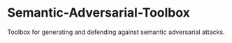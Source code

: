 # Semantic-Adversarial-Toolbox
Toolbox for generating and defending against semantic adversarial attacks.

